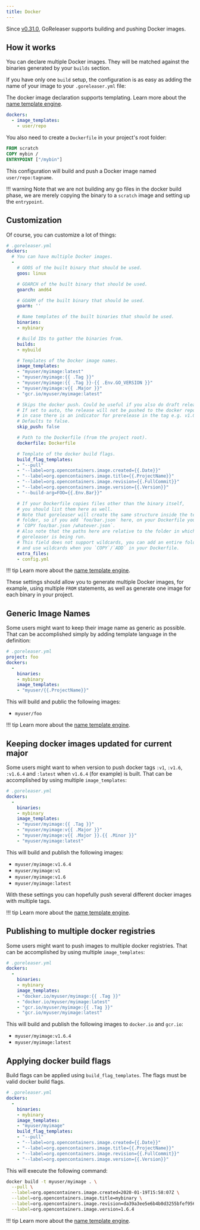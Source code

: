 ```yaml
---
title: Docker
---
```


Since [v0.31.0](https://github.com/goreleaser/goreleaser/releases/tag/v0.31.0),
GoReleaser supports building and pushing Docker images.

## How it works

You can declare multiple Docker images. They will be matched against
the binaries generated by your `builds` section.

If you have only one `build` setup,
the configuration is as easy as adding the
name of your image to your `.goreleaser.yml` file:

The docker image declaration supports templating. Learn more about the [name template engine](/customization/templates/).

```yaml
dockers:
  - image_templates:
    - user/repo
```

You also need to create a `Dockerfile` in your project's root folder:

```dockerfile
FROM scratch
COPY mybin /
ENTRYPOINT ["/mybin"]
```

This configuration will build and push a Docker image named `user/repo:tagname`.

!!! warning
    Note that we are not building any go files in the docker
    build phase, we are merely copying the binary to a `scratch` image and
    setting up the `entrypoint`.

## Customization

Of course, you can customize a lot of things:

```yaml
# .goreleaser.yml
dockers:
  # You can have multiple Docker images.
  -
    # GOOS of the built binary that should be used.
    goos: linux

    # GOARCH of the built binary that should be used.
    goarch: amd64

    # GOARM of the built binary that should be used.
    goarm: ''

    # Name templates of the built binaries that should be used.
    binaries:
    - mybinary

    # Build IDs to gather the binaries from.
    builds:
    - mybuild

    # Templates of the Docker image names.
    image_templates:
    - "myuser/myimage:latest"
    - "myuser/myimage:{{ .Tag }}"
    - "myuser/myimage:{{ .Tag }}-{{ .Env.GO_VERSION }}"
    - "myuser/myimage:v{{ .Major }}"
    - "gcr.io/myuser/myimage:latest"

    # Skips the docker push. Could be useful if you also do draft releases.
    # If set to auto, the release will not be pushed to the docker repository
    # in case there is an indicator for prerelease in the tag e.g. v1.0.0-rc1
    # Defaults to false.
    skip_push: false

    # Path to the Dockerfile (from the project root).
    dockerfile: Dockerfile

    # Template of the docker build flags.
    build_flag_templates:
    - "--pull"
    - "--label=org.opencontainers.image.created={{.Date}}"
    - "--label=org.opencontainers.image.title={{.ProjectName}}"
    - "--label=org.opencontainers.image.revision={{.FullCommit}}"
    - "--label=org.opencontainers.image.version={{.Version}}"
    - "--build-arg=FOO={{.Env.Bar}}"

    # If your Dockerfile copies files other than the binary itself,
    # you should list them here as well.
    # Note that goreleaser will create the same structure inside the temporary
    # folder, so if you add `foo/bar.json` here, on your Dockerfile you can
    # `COPY foo/bar.json /whatever.json`.
    # Also note that the paths here are relative to the folder in which
    # goreleaser is being run.
    # This field does not support wildcards, you can add an entire folder here
    # and use wildcards when you `COPY`/`ADD` in your Dockerfile.
    extra_files:
    - config.yml
```

!!! tip
    Learn more about the [name template engine](/customization/templates/).

These settings should allow you to generate multiple Docker images,
for example, using multiple `FROM` statements,
as well as generate one image for each binary in your project.

## Generic Image Names

Some users might want to keep their image name as generic as possible.
That can be accomplished simply by adding template language in the definition:

```yaml
# .goreleaser.yml
project: foo
dockers:
  -
    binaries:
    - mybinary
    image_templates:
    - "myuser/{{.ProjectName}}"
```

This will build and public the following images:

- `myuser/foo`

!!! tip
    Learn more about the [name template engine](/customization/templates/).

## Keeping docker images updated for current major

Some users might want to when version to push docker tags `:v1`, `:v1.6`,
`:v1.6.4` and `:latest` when `v1.6.4` (for example) is built. That can be
accomplished by using multiple `image_templates`:

```yaml
# .goreleaser.yml
dockers:
  -
    binaries:
    - mybinary
    image_templates:
    - "myuser/myimage:{{ .Tag }}"
    - "myuser/myimage:v{{ .Major }}"
    - "myuser/myimage:v{{ .Major }}.{{ .Minor }}"
    - "myuser/myimage:latest"
```

This will build and publish the following images:

- `myuser/myimage:v1.6.4`
- `myuser/myimage:v1`
- `myuser/myimage:v1.6`
- `myuser/myimage:latest`

With these settings you can hopefully push several different docker images
with multiple tags.

!!! tip
    Learn more about the [name template engine](/customization/templates/).

## Publishing to multiple docker registries

Some users might want to push images to multiple docker registries. That can be
accomplished by using multiple `image_templates`:

```yaml
# .goreleaser.yml
dockers:
  -
    binaries:
    - mybinary
    image_templates:
    - "docker.io/myuser/myimage:{{ .Tag }}"
    - "docker.io/myuser/myimage:latest"
    - "gcr.io/myuser/myimage:{{ .Tag }}"
    - "gcr.io/myuser/myimage:latest"
```

This will build and publish the following images to `docker.io` and `gcr.io`:

- `myuser/myimage:v1.6.4`
- `myuser/myimage:latest`

## Applying docker build flags

Build flags can be applied using `build_flag_templates`. The flags must be
valid docker build flags.

```yaml
# .goreleaser.yml
dockers:
  -
    binaries:
    - mybinary
    image_templates:
    - "myuser/myimage"
    build_flag_templates:
    - "--pull"
    - "--label=org.opencontainers.image.created={{.Date}}"
    - "--label=org.opencontainers.image.title={{.ProjectName}}"
    - "--label=org.opencontainers.image.revision={{.FullCommit}}"
    - "--label=org.opencontainers.image.version={{.Version}}"
```

This will execute the following command:

```bash
docker build -t myuser/myimage . \
  --pull \
  --label=org.opencontainers.image.created=2020-01-19T15:58:07Z \
  --label=org.opencontainers.image.title=mybinary \
  --label=org.opencontainers.image.revision=da39a3ee5e6b4b0d3255bfef95601890afd80709 \
  --label=org.opencontainers.image.version=1.6.4
```

!!! tip
    Learn more about the [name template engine](/customization/templates/).
